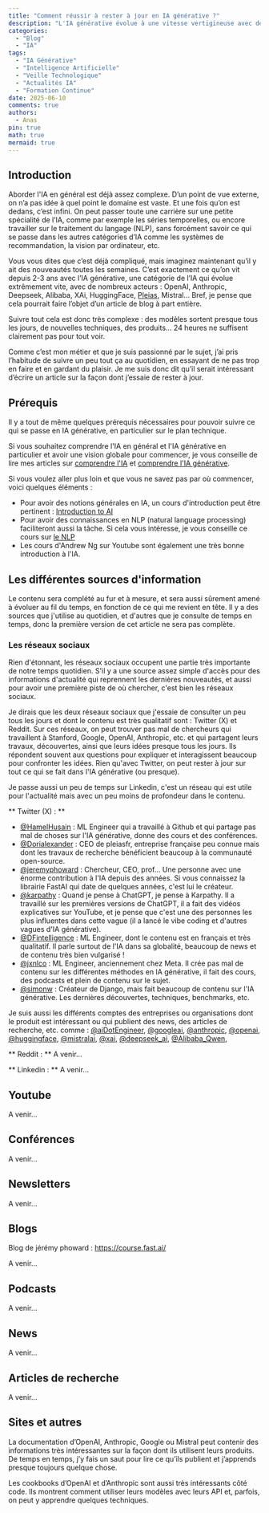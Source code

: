 ```yaml
---
title: "Comment réussir à rester à jour en IA générative ?"
description: "L'IA générative évolue à une vitesse vertigineuse avec de nouveaux modèles, techniques et outils qui sortent quotidiennement. Découvrez mes stratégies et sources pour rester à jour dans ce domaine en constante évolution, sans se laisser submerger."
categories:
  - "Blog"
  - "IA"
tags:
  - "IA Générative"
  - "Intelligence Artificielle"
  - "Veille Technologique"
  - "Actualités IA"
  - "Formation Continue"
date: 2025-06-10
comments: true
authors:
  - Anas
pin: true
math: true
mermaid: true
---
```


## Introduction

Aborder l'IA en général est déjà assez complexe. D’un point de vue externe, on n’a pas idée à quel point le domaine est vaste. Et une fois qu’on est dedans, c’est infini. On peut passer toute une carrière sur une petite spécialité de l’IA, comme par exemple les séries temporelles, ou encore travailler sur le traitement du langage (NLP), sans forcément savoir ce qui se passe dans les autres catégories d’IA comme les systèmes de recommandation, la vision par ordinateur, etc.

Vous vous dites que c’est déjà compliqué, mais imaginez maintenant qu’il y ait des nouveautés toutes les semaines. C’est exactement ce qu’on vit depuis 2-3 ans avec l’IA générative, une catégorie de l’IA qui évolue extrêmement vite, avec de nombreux acteurs : OpenAI, Anthropic, Deepseek, Alibaba, XAi, HuggingFace, [Pleias](https://pleias.fr/), Mistral... Bref, je pense que cela pourrait faire l’objet d’un article de blog à part entière.

Suivre tout cela est donc très complexe : des modèles sortent presque tous les jours, de nouvelles techniques, des produits... 24 heures ne suffisent clairement pas pour tout voir.

Comme c’est mon métier et que je suis passionné par le sujet, j’ai pris l’habitude de suivre un peu tout ça au quotidien, en essayant de ne pas trop en faire et en gardant du plaisir. Je me suis donc dit qu’il serait intéressant d’écrire un article sur la façon dont j’essaie de rester à jour.

<!-- more -->

## Prérequis

Il y a tout de même quelques prérequis nécessaires pour pouvoir suivre ce qui se passe en IA générative, en particulier sur le plan technique.

Si vous souhaitez comprendre l'IA en général et l'IA générative en particulier et avoir une vision globale pour commencer, je vous conseille de lire mes articles sur [comprendre l'IA](https://ianas.fr/blog/2025/04/05/comprendre-lintelligence-artificielle--guide-pratique-simple-partie-1/) et [comprendre l'IA générative](https://ianas.fr/blog/2025/05/15/comprendre-lintelligence-artificielle--lia-g%C3%A9n%C3%A9rative-partie-2/).

Si vous voulez aller plus loin et que vous ne savez pas par où commencer, voici quelques éléments :
- Pour avoir des notions générales en IA, un cours d'introduction peut être pertinent : [Introduction to AI](https://www.coursera.org/learn/introduction-to-ai)
- Pour avoir des connaissances en NLP (natural language processing) faciliteront aussi la tâche. Si cela vous intéresse, je vous conseille ce cours sur [le NLP](https://www.coursera.org/specializations/natural-language-processing)
- Les cours d'Andrew Ng sur Youtube sont également une très bonne introduction à l'IA.

## Les différentes sources d'information

Le contenu sera complété au fur et à mesure, et sera aussi sûrement amené à évoluer au fil du temps, en fonction de ce qui me revient en tête. Il y a des sources que j'utilise au quotidien, et d'autres que je consulte de temps en temps, donc la première version de cet article ne sera pas complète.

### Les réseaux sociaux

Rien d'étonnant, les réseaux sociaux occupent une partie très importante de notre temps quotidien. S'il y a une source assez simple d'accès pour des informations d'actualité qui reprennent les dernières nouveautés, et aussi pour avoir une première piste de où chercher, c'est bien les réseaux sociaux. 

Je dirais que les deux réseaux sociaux que j'essaie de consulter un peu tous les jours et dont le contenu est très qualitatif sont : Twitter (X) et Reddit. Sur ces réseaux, on peut trouver pas mal de chercheurs qui travaillent à Stanford, Google, OpenAI, Anthropic, etc. et qui partagent leurs travaux, découvertes, ainsi que leurs idées presque tous les jours. Ils répondent souvent aux questions pour expliquer et interagissent beaucoup pour confronter les idées. Rien qu'avec Twitter, on peut rester à jour sur tout ce qui se fait dans l'IA générative (ou presque).

Je passe aussi un peu de temps sur Linkedin, c'est un réseau qui est utile pour l'actualité mais avec un peu moins de profondeur dans le contenu.


** Twitter (X) : **
- [@HamelHusain](https://x.com/HamelHusain) : ML Engineer qui a travaillé à Github et qui partage pas mal de choses sur l'IA générative, donne des cours et des conférences.
- [@Dorialexander](https://x.com/Dorialexander) : CEO de pleiasfr, entreprise française peu connue mais dont les travaux de recherche bénéficient beaucoup à la communauté open-source.
- [@jeremyphoward](https://x.com/jeremyphoward) : Chercheur, CEO, prof... Une personne avec une énorme contribution à l'IA depuis des années. Si vous connaissez la librairie FastAI qui date de quelques années, c'est lui le créateur.
- [@karpathy](https://x.com/karpathy) : Quand je pense à ChatGPT, je pense à Karpathy. Il a travaillé sur les premières versions de ChatGPT, il a fait des vidéos explicatives sur YouTube, et je pense que c'est une des personnes les plus influentes dans cette vague (il a lancé le vibe coding et d'autres vagues d'IA générative).
- [@DFintelligence](https://x.com/DFintelligence) : ML Engineer, dont le contenu est en français et très qualitatif. Il parle surtout de l'IA dans sa globalité, beaucoup de news et de contenu très bien vulgarisé !
- [@jxnlco](https://x.com/jxnlco) : ML Engineer, anciennement chez Meta. Il crée pas mal de contenu sur les différentes méthodes en IA générative, il fait des cours, des podcasts et plein de contenu sur le sujet.
- [@simonw](https://x.com/simonw) : Créateur de Django, mais fait beaucoup de contenu sur l'IA générative. Les dernières découvertes, techniques, benchmarks, etc.

Je suis aussi les différents comptes des entreprises ou organisations dont le produit est intéressant ou qui publient des news, des articles de recherche, etc. comme : [@aiDotEngineer](https://x.com/aiDotEngineer), [@googleai](https://x.com/googleai), [@anthropic](https://x.com/anthropic), [@openai](https://x.com/openai), [@huggingface](https://x.com/huggingface), [@mistralai](https://x.com/mistralai), [@xai](https://x.com/xai), [@deepseek_ai](https://x.com/deepseek_ai), [@Alibaba_Qwen](https://x.com/Alibaba_Qwen),

** Reddit : **
A venir...

** Linkedin : **
A venir...


## Youtube
A venir...

## Conférences
A venir...

## Newsletters
A venir...

## Blogs
Blog de jérémy phoward : https://course.fast.ai/

A venir...

## Podcasts
A venir...

## News
A venir...

## Articles de recherche
A venir...

## Sites et autres

La documentation d’OpenAI, Anthropic, Google ou Mistral peut contenir des informations très intéressantes sur la façon dont ils utilisent leurs produits. De temps en temps, j’y fais un saut pour lire ce qu’ils publient et j’apprends presque toujours quelque chose.

Les cookbooks d’OpenAI et d’Anthropic sont aussi très intéressants côté code. Ils montrent comment utiliser leurs modèles avec leurs API et, parfois, on peut y apprendre quelques techniques.